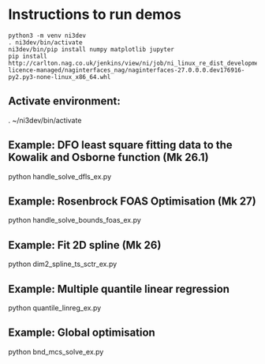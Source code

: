 # Instructions to run demos

```
python3 -m venv ni3dev
. ni3dev/bin/activate
ni3dev/bin/pip install numpy matplotlib jupyter
pip install http://carlton.nag.co.uk/jenkins/view/ni/job/ni_linux_re_dist_development/lastSuccessfulBuild/artifact/non-licence-managed/naginterfaces_nag/naginterfaces-27.0.0.0.dev176916-py2.py3-none-linux_x86_64.whl
```

## Activate environment:
. ~/ni3dev/bin/activate

## Example: DFO least square fitting data to the Kowalik and Osborne function (Mk 26.1)
python handle_solve_dfls_ex.py

## Example: Rosenbrock FOAS Optimisation (Mk 27)
python handle_solve_bounds_foas_ex.py

## Example: Fit 2D spline (Mk 26)
python dim2_spline_ts_sctr_ex.py

## Example: Multiple quantile linear regression
python quantile_linreg_ex.py

## Example: Global optimisation
python bnd_mcs_solve_ex.py

